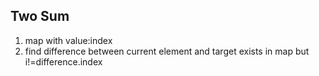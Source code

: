 ## Two Sum

1. map with value:index
2. find difference between current element and target exists in map but i!=difference.index
